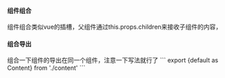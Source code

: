 
<h4>组件组合</h4>

组件组合类似vue的插槽，父组件通过this.props.children来接收子组件的内容，

<h4>组合导出</h4>
组合一下组件的导出在同一个组件，注意一下写法就行了
```
export {default as Content} from './content'
```